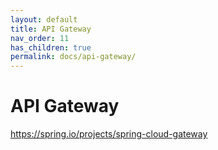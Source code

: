 ```yaml
---
layout: default
title: API Gateway
nav_order: 11
has_children: true
permalink: docs/api-gateway/
---
```


# API Gateway

https://spring.io/projects/spring-cloud-gateway
